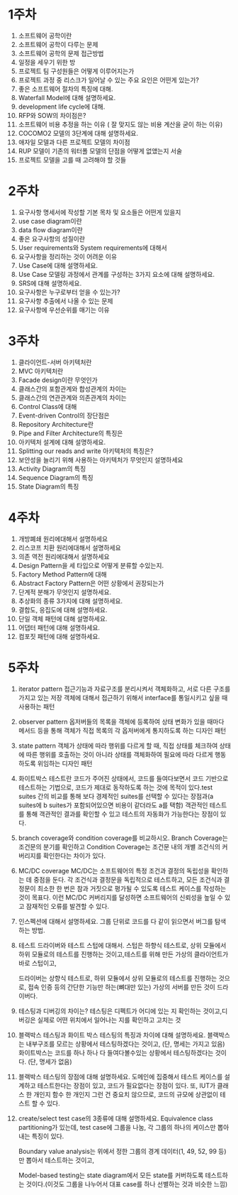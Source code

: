 # 1주차

1. 소프트웨어 공학이란
2. 소프트웨어 공학이 다루는 문제
3. 소프트웨어 공학의 문제 접근방법
4. 일정을 세우기 위한 방
5. 프로젝트 팀 구성원들은 어떻게 이루어지는가
6. 프로젝트 과정 중 리스크가 일어날 수 있는 주요 요인은 어떤게 있는가?
7. 좋은 소프트웨어 절차의 특징에 대해.
8. Waterfall Model에 대해 설명하세요.
9. development life cycle에 대해.
10. RFP와 SOW의 차이점은?
11. 소프트웨어 비용 추정을 하는 이유 ( 잘 맞지도 않는 비용 계산을 굳이 하는 이유)
12. COCOMO2 모델의 3단계에 대해 설명하세요.
13. 애자일 모델과 다른 프로젝트 모델의 차이점
14. RUP 모델이 기존의 워터폴 모델의 단점을 어떻게 없앴는지 서술
15. 프로젝트 모델을 고를 때 고려해야 할 것들

# 2주차

1. 요구사항 명세서에 작성할 기본 목차 및 요소들은 어떤게 있을지
2. use case diagram이란
3. data flow diagram이란
4. 좋은 요구사항의 성질이란
5. User requirements와 System requirements에 대해서
6. 요구사항을 정리하는 것이 어려운 이유
7. Use Case에 대해 설명하세요.
8. Use Case 모델링 과정에서 관계를 구성하는 3가지 요소에 대해 설명하세요.
9. SRS에 대해 설명하세요.
10. 요구사항은 누구로부터 얻을 수 있는가?
11. 요구사항 추출에서 나올 수 있는 문제
12. 요구사항에 우선순위를 매기는 이유

# 3주차

1. 클라이언트-서버 아키텍처란
2. MVC 아키텍처란
3. Facade design이란 무엇인가
4. 클래스간의 포함관계와 합성관계의 차이는
5. 클래스간의 연관관계와 의존관계의 차이는
6. Control Class에 대해
7. Event-driven Control의 장단점은
8. Repository Architecture란
9. Pipe and Filter Architecture의 특징은
10. 아키텍처 설계에 대해 설명하세요.
11. Splitting our reads and write 아키텍처의 특징은?
12. 보안성을 늘리기 위해 사용하는 아키텍처가 무엇인지 설명하세요
13. Activity Diagram의 특징
14. Sequence Diagram의 특징
15. State Diagram의 특징

# 4주차

1. 개방폐쇄 원리에대해서 설명하세요
2. 리스코프 치환 원리에대해서 설명하세요
3. 의존 역전 원리에대해서 설명하세요
4. Design Pattern을 세 타입으로 어떻게 분류할 수있는지.
5. Factory Method Pattern에 대해
6. Abstract Factory Pattern은 어떤 상황에서 권장되는가
7. 단계적 분해가 무엇인지 설명하세요.
8. 추상화의 종류 3가지에 대해 설명하세요.
9. 결합도, 응집도에 대해 설명하세요.
10. 단일 객체 패턴에 대해 설명하세요.
11. 어댑터 패턴에 대해 설명하세요.
12. 컴포짓 패턴에 대해 설명하세요.

# 5주차

1. iterator pattern
   접근기능과 자료구조를 분리시켜서 객체화하고, 서로 다른 구조를 가지고 있는 저장 객체에 대해서 접근하기 위해서 interface를 통일시키고 싶을 때 사용하는 패턴

2. observer pattern
   옵저버들의 목록을 객체에 등록하여 상태 변화가 있을 때마다
   메서드 등을 통해 객체가 직접 목록의 각 옵저버에게 통지하도록 하는 디자인 패턴

3. state pattern
   객체가 상태에 따라 행위를 다르게 할 때, 직접 상태를 체크하여 상태에 따른 행위를 호출하는 것이 아니라 상태를 객체화하여 필요에 따라 다르게 행동하도록 위임하는 디자인 패턴

4. 화이트박스 테스트란
   코드가 주어진 상태에서, 코드를 들여다보면서 코드 기반으로 테스트하는 기법으로, 코드가 제대로 동작하도록 하는 것에 목적이 있다.test suites 간의 비교를 통해 보다 경제적인 suites를 선택할 수 있다는 장점과(a suites에 b suites가 포함되어있으면 비용이 같더라도 a를 택함) 객관적인 테스트를 통해 객관적인 결과를 확인할 수 있고 테스트의 자동화가 가능한다는 장점이 있다.

5. branch coverage와 condition coverage를 비교하시오.
   Branch Coverage는 조건문의 분기를 확인하고 Condition Coverage는 조건문 내의 개별 조건식의 커버리지를 확인한다는 차이가 있다.

6. MC/DC coverage
   MC/DC는 소프트웨어의 특정 조건과 결정의 독립성을 확인하는 데 중점을 둔다.
   각 조건식과 결정문을 독립적으로 테스트하고, 모든 조건식과 결정문이 최소한 한 번은 참과 거짓으로 평가될 수 있도록 테스트 케이스를 작성하는 것이 목표다.
   이런 MC/DC 커버리지를 달성하면 소프트웨어의 신뢰성을 높일 수 있고 잠재적인 오류를 발견할 수 있다.

7. 인스펙션에 대해서 설명하세요.
   그룹 단위로 코드를 다 같이 읽으면서 버그를 탐색하는 방법.

8. 테스트 드라이버와 테스트 스텁에 대해서.
   스텁은 하향식 테스트로, 상위 모듈에서 하위 모듈로의 테스트를 진행하는 것이고,테스트를 위해 만든 가상의 클라이언트가 바로 스텁이고,

   드라이버는 상향식 테스트로, 하위 모듈에서 상위 모듈로의 테스트를 진행하는 것으로, 접속 인증 등의 간단한 기능만 하는(뼈대만 있는) 가상의 서버를 만든 것이 드라이버다.

9. 테스팅과 디버깅의 차이는?
   테스팅은 디펙트가 어디에 있는 지 확인하는 것이고,디버깅은 실제로 어떤 위치에서 일어나는 지를 확인하고 고치는 것

10. 블랙박스 테스팅과 화이트 박스 테스팅의 특징과 차이에 대해 설명하세요.
    블랙박스는 내부구조를 모르는 상황에서 테스팅하겠다는 것이고, (단, 명세는 가지고 있음) 화이트박스는 코드를 하나 하나 다 들여다볼수있는 상황에서 테스팅하겠다는 것이다. (단, 명세가 없음)

11. 블랙박스 테스팅의 장점에 대해 설명하세요.
    도메인에 집중해서 테스트 케이스를 설계하고 테스트한다는 장점이 있고,
    코드가 필요없다는 장점이 있다. 또, IUT가 클래스 한 개인지 함수 한 개인지 그런 건 중요치 않으므로, 코드의 규모에 상관없이 테스트 할 수 있다.

12. create/select test case의 3종류에 대해 설명하세요.
    Equivalence class partitioning가 있는데, test case에 그룹을 나눔, 각 그룹의 하나의 케이스만 뽑아내는 특징이 있다.

    Boundary value analysis는 위에서 정한 그룹의 경계 데이터(1, 49, 52, 99 등)만 뽑아서 테스트하는 것이고,

    Model-based testing는 state diagram에서 모든 state를 커버하도록 테스트하는 것이다.(이것도 그룹을 나누어서 대표 case를 하나 선별하는 것과 비슷한 느낌)

